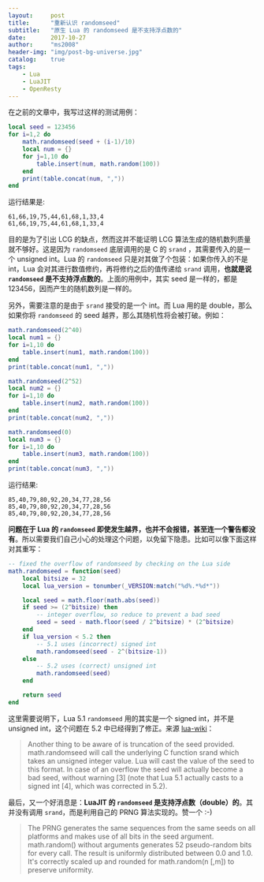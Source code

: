 ```yaml
---
layout:     post
title:      "重新认识 randomseed"
subtitle:   "原生 Lua 的 randomseed 是不支持浮点数的"
date:       2017-10-27
author:     "ms2008"
header-img: "img/post-bg-universe.jpg"
catalog:    true
tags:
    - Lua
    - LuaJIT
    - OpenResty
---
```


在之前的文章中，我写过这样的测试用例：

```lua
local seed = 123456
for i=1,2 do
    math.randomseed(seed + (i-1)/10)
    local num = {}
    for j=1,10 do
        table.insert(num, math.random(100))
    end
    print(table.concat(num, ","))
end
```

运行结果是:

```
61,66,19,75,44,61,68,1,33,4
61,66,19,75,44,61,68,1,33,4
```

目的是为了引出 LCG 的缺点，然而这并不能证明 LCG 算法生成的随机数列质量就不够好。这是因为 `randomseed` 底层调用的是 C 的 `srand` ，其需要传入的是一个 unsigned int。Lua 的 `randomseed` 只是对其做了个包装：如果你传入的不是 int，Lua 会对其进行数值修约，再将修约之后的值传递给 `srand` 调用，**也就是说 `randomseed` 是不支持浮点数的**。上面的用例中，其实 seed 是一样的，都是 123456，因而产生的随机数列是一样的。

另外，需要注意的是由于 `srand` 接受的是一个 int。而 Lua 用的是 double，那么如果你将 `randomseed` 的 seed 越界，那么其随机性将会被打破。例如：

```lua
math.randomseed(2^40)
local num1 = {}
for i=1,10 do
    table.insert(num1, math.random(100))
end
print(table.concat(num1, ","))

math.randomseed(2^52)
local num2 = {}
for i=1,10 do
    table.insert(num2, math.random(100))
end
print(table.concat(num2, ","))

math.randomseed(0)
local num3 = {}
for i=1,10 do
    table.insert(num3, math.random(100))
end
print(table.concat(num3, ","))
```

运行结果:

```
85,40,79,80,92,20,34,77,28,56
85,40,79,80,92,20,34,77,28,56
85,40,79,80,92,20,34,77,28,56
```

**问题在于 Lua 的 `randomseed` 即使发生越界，也并不会报错，甚至连一个警告都没有**。所以需要我们自己小心的处理这个问题，以免留下隐患。比如可以像下面这样对其重写：

```lua
-- fixed the overflow of randomseed by checking on the Lua side
math.randomseed = function(seed)
    local bitsize = 32
    local lua_version = tonumber(_VERSION:match("%d%.*%d*"))

    local seed = math.floor(math.abs(seed))
    if seed >= (2^bitsize) then
        -- integer overflow, so reduce to prevent a bad seed
        seed = seed - math.floor(seed / 2^bitsize) * (2^bitsize)
    end
    if lua_version < 5.2 then
        -- 5.1 uses (incorrect) signed int
        math.randomseed(seed - 2^(bitsize-1))
    else
        -- 5.2 uses (correct) unsigned int
        math.randomseed(seed)
    end

    return seed
end
```

这里需要说明下，Lua 5.1 `randomseed` 用的其实是一个 signed int，并不是 unsigned int，这个问题在 5.2 中已经得到了修正。来源 [lua-wiki](http://lua-users.org/wiki/MathLibraryTutorial)：

> Another thing to be aware of is truncation of the seed provided. math.randomseed will call the underlying C function srand which takes an unsigned integer value. Lua will cast the value of the seed to this format. In case of an overflow the seed will actually become a bad seed, without warning [3] (note that Lua 5.1 actually casts to a signed int [4], which was corrected in 5.2).

最后，又一个好消息是：**LuaJIT 的 `randomseed` 是支持浮点数（double）的**。其并没有调用 `srand`，而是利用自己的 PRNG 算法实现的。赞一个 :-)

> The PRNG generates the same sequences from the same seeds on all platforms and makes use of all bits in the seed argument. math.random() without arguments generates 52 pseudo-random bits for every call. The result is uniformly distributed between 0.0 and 1.0. It's correctly scaled up and rounded for math.random(n [,m]) to preserve uniformity.
